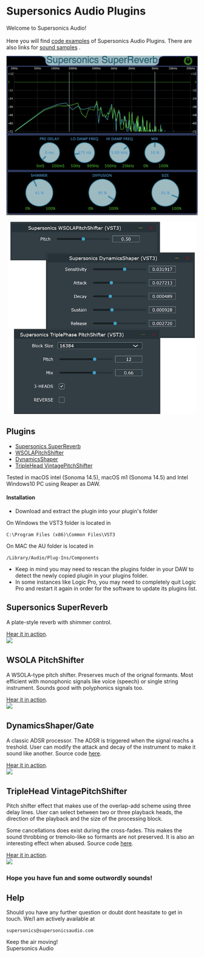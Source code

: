 # Supersonics Audio Plugins

Welcome to Supersonics Audio!<br><br>
Here you will find [code examples](code) of Supersonics Audio Plugins.
There are also links for [sound samples](https://www.youtube.com/@SupersonicsAudio) .
<br>
<p align="center">
 <img src="images/superreverbposter.png" width="800">
</p>
<p align="center">
 <img src="images/pluginsposter.png" width="500">
</p> 

## Plugins
* [Supersonics SuperReverb](#supersonics-superreverb)
* [WSOLAPitchShifter](#wsola-pitchshifter)
* [DynamicsShaper](#dynamicsshaper/gate)
* [TripleHead VintagePitchShifter](#tripleHead-VintagePitchShifter)

Tested in macOS intel (Sonoma 14.5), macOS m1 (Sonoma 14.5) and Intel Windows10 PC using Reaper as DAW.
#### Installation
* Download and extract the plugin into your plugin's folder

On Windows the VST3 folder is located in
```
C:\Program Files (x86)\Common Files\VST3
```
On MAC the AU folder is located in
```
/Library/Audio/Plug-Ins/Components 
```

* Keep in mind you may need to rescan the plugins folder in your DAW to detect the newly copied plugin in your plugins folder. 
* In some instances like Logic Pro, you may need to completely quit Logic Pro and restart it again in order for the software to update its plugins list.

## Supersonics SuperReverb
A plate-style reverb with shimmer control.

[Hear it in action](https://youtu.be/517ETR3p5vo).<br>
[![](https://img.youtube.com/vi/517ETR3p5vo/sddefault.jpg)](https://youtu.be/517ETR3p5vo) 
## WSOLA PitchShifter
A WSOLA-type pitch shifter. Preserves much of the orignal formants. Most efficient with monophonic signals like voice (speech) or single string instrument. 
Sounds good with polyphonics signals too.

[Hear it in action](https://youtu.be/-DjL_VXSGQc).<br>
[![](https://img.youtube.com/vi/-DjL_VXSGQc/0.jpg)](https://youtu.be/-DjL_VXSGQc) 
## DynamicsShaper/Gate 
A classic ADSR processor. The ADSR is triggered when the signal reachs a treshold. 
User can modify the attack and decay of the instrument to make it sound like another.
Source code [here](code/Supersonics-DynamicsShaper).

[Hear it in action](https://youtu.be/rb3IziiWplQ).<br>
[![](https://img.youtube.com/vi/rb3IziiWplQ/0.jpg)](https://youtu.be/rb3IziiWplQ) 

## TripleHead VintagePitchShifter
Pitch shifter effect that makes use of the overlap-add scheme using three delay lines. User can select between two or three playback heads, the direction of the playback and the size of the processing block.

Some cancellations does exist during the cross-fades. This makes the sound throbbing or tremolo-like so formants are not preserved.
It is also an interesting effect when abused.
Source code [here](code/Supersonics-TripleHead-PitchShifter).

[Hear it in action](https://youtu.be/suXz9YRy8k0).<br>
[![](https://img.youtube.com/vi/suXz9YRy8k0/0.jpg)](https://youtu.be/suXz9YRy8k0) 



### Hope you have fun and some outwordly sounds!
 
## Help

Should you have any further question or doubt dont heasitate to get in touch. We/I am actively available at 
```
supersonics@supersonicsaudio.com
```
Keep the air moving!<br>
Supersonics Audio
